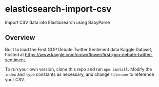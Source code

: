 # elasticsearch-import-csv
Import CSV data into Elasticsearch using BabyParse

## Overview
Built to load the First GOP Debate Twitter Sentiment data Kaggle Dataset, hosted at https://www.kaggle.com/crowdflower/first-gop-debate-twitter-sentiment.

To run your own version, clone this repo and run ```npm install```. Modify the ```index``` and ```type``` constants as necessary, and change ```filename``` to reference your CSV.
